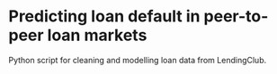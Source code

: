 # Predicting loan default in peer-to-peer loan markets
Python script for cleaning and modelling loan data from LendingClub.
